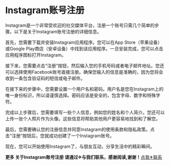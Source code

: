 # Instagram账号注册

Instagram是一个非常受欢迎的社交媒体平台，注册一个账号只需几个简单的步骤。以下是关于Instagram账号注册的详细信息。

首先，您需要下载并安装Instagram应用程序。您可以在App Store（苹果设备）或Google Play商店（安卓设备）中找到该应用程序。一旦安装完成，您可以点击应用程序图标打开Instagram。

接下来，您需要点击“注册”按钮，然后输入您的手机号码或者电子邮件地址。您还可以选择使用Facebook账号直接注册。确保您输入的信息是准确的，因为您将会收到一条包含验证码的短信或电子邮件。

在接下来的步骤中，您需要设置一个用户名和密码。用户名是您在Instagram上的唯一身份标识，所以请谨慎选择。密码应该是安全的，包含字母、数字和特殊字符。

完成以上步骤后，您需要填写一些个人信息，例如您的姓名和个人简介。您还可以上传一张个人照片作为头像。这些信息将帮助其他用户更容易地找到和了解您。

最后，您需要确认您的注册信息并同意Instagram的使用条款和隐私政策。点击“注册”按钮后，您就成功创建了一个Instagram账号。

现在，您可以开始使用Instagram了，与朋友互动，分享生活中的精彩瞬间。

**更多 关于Instagram账号注册 请通过✈与我们联系，感谢阅读,谢谢！**[点我✈联系](https://c.k02.cc)
